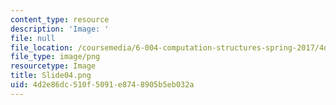 ```yaml
---
content_type: resource
description: 'Image: '
file: null
file_location: /coursemedia/6-004-computation-structures-spring-2017/4d2e86dc510f5091e8748905b5eb032a_Slide04.png
file_type: image/png
resourcetype: Image
title: Slide04.png
uid: 4d2e86dc-510f-5091-e874-8905b5eb032a
---
```

